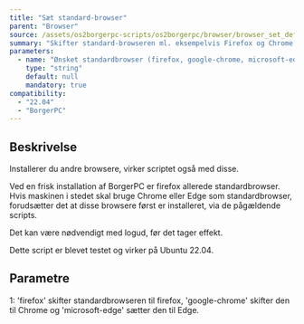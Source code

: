 ```yaml
---
title: "Sæt standard-browser"
parent: "Browser"
source: /assets/os2borgerpc-scripts/os2borgerpc/browser/browser_set_default.sh
summary: "Skifter standard-browseren ml. eksempelvis Firefox og Chrome."
parameters:
  - name: "Ønsket standardbrowser (firefox, google-chrome, microsoft-edge)"
    type: "string"
    default: null
    mandatory: true
compatibility:  
  - "22.04"
  - "BorgerPC"
---
```


## Beskrivelse
Installerer du andre browsere, virker scriptet også med disse.

Ved en frisk installation af BorgerPC er firefox allerede standardbrowser.
Hvis maskinen i stedet skal bruge Chrome eller Edge som standardbrowser, forudsætter det at disse browsere først er installeret, via de pågældende scripts.

Det kan være nødvendigt med logud, før det tager effekt.

Dette script er blevet testet og virker på Ubuntu 22.04.

## Parametre
1: 'firefox' skifter standardbrowseren til firefox, 'google-chrome' skifter den til Chrome og 'microsoft-edge' sætter den til Edge.



